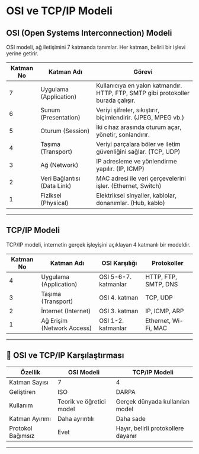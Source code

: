 # OSI ve TCP/IP Modeli 

## OSI (Open Systems Interconnection) Modeli

OSI modeli, ağ iletişimini 7 katmanda tanımlar. Her katman, belirli bir işlevi yerine getirir.

| Katman No | Katman Adı            | Görevi                                                                 |
|-----------|------------------------|------------------------------------------------------------------------|
| 7         | Uygulama (Application) | Kullanıcıya en yakın katmandır. HTTP, FTP, SMTP gibi protokoller burada çalışır. |
| 6         | Sunum (Presentation)   | Veriyi şifreler, sıkıştırır, biçimlendirir. (JPEG, MPEG vb.)          |
| 5         | Oturum (Session)       | İki cihaz arasında oturum açar, yönetir, sonlandırır.                |
| 4         | Taşıma (Transport)     | Veriyi parçalara böler ve iletim güvenliğini sağlar. (TCP, UDP)      |
| 3         | Ağ (Network)           | IP adresleme ve yönlendirme yapılır. (IP, ICMP)                       |
| 2         | Veri Bağlantısı (Data Link) | MAC adresi ile veri çerçevelerini işler. (Ethernet, Switch)       |
| 1         | Fiziksel (Physical)    | Elektriksel sinyaller, kablolar, donanımlar. (Hub, kablo)            |

---

## TCP/IP Modeli

TCP/IP modeli, internetin gerçek işleyişini açıklayan 4 katmanlı bir modeldir.

| Katman No | Katman Adı              | OSI Karşılığı                              | Protokoller                        |
|-----------|--------------------------|--------------------------------------------|-----------------------------------|
| 4         | Uygulama (Application)   | OSI 5-6-7. katmanlar                        | HTTP, FTP, SMTP, DNS              |
| 3         | Taşıma (Transport)       | OSI 4. katman                               | TCP, UDP                          |
| 2         | İnternet (Internet)      | OSI 3. katman                               | IP, ICMP, ARP                     |
| 1         | Ağ Erişim (Network Access)| OSI 1-2. katmanlar                          | Ethernet, Wi-Fi, MAC             |

---

## 🔄 OSI ve TCP/IP Karşılaştırması

| Özellik           | OSI Modeli                     | TCP/IP Modeli                  |
|-------------------|--------------------------------|--------------------------------|
| Katman Sayısı     | 7                              | 4                              |
| Geliştiren        | ISO                             | DARPA                          |
| Kullanım          | Teorik ve öğretici model       | Gerçek dünyada kullanılan model |
| Katman Ayırımı    | Daha ayrıntılı                 | Daha sade                      |
| Protokol Bağımsız | Evet                            | Hayır, belirli protokollere dayanır |

---



